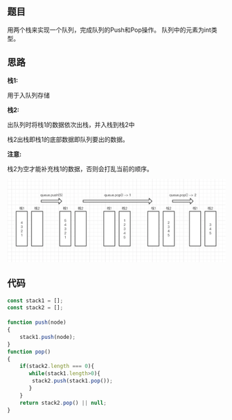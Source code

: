 
## 题目

用两个栈来实现一个队列，完成队列的Push和Pop操作。 队列中的元素为int类型。

## 思路

**栈1:**

用于入队列存储

**栈2:**

出队列时将栈1的数据依次出栈，并入栈到栈2中

栈2出栈即栈1的底部数据即队列要出的数据。

**注意:**

栈2为空才能补充栈1的数据，否则会打乱当前的顺序。

![](../../dist/img/queue.png)

## 代码


```js
const stack1 = [];
const stack2 = [];

function push(node)
{
    stack1.push(node);
}
function pop()
{
    if(stack2.length === 0){
       while(stack1.length>0){
        stack2.push(stack1.pop());
       }
    }
    return stack2.pop() || null;
}
```
